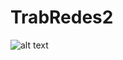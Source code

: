 # TrabRedes2

![alt text](https://scontent.fsdu8-1.fna.fbcdn.net/v/t1.0-9/59971650_1286822348149003_8140325819043020800_n.jpg?_nc_cat=1&_nc_ht=scontent.fsdu8-1.fna&oh=59e5d15533827732489e6122d92ab003&oe=5D6CA13A)
